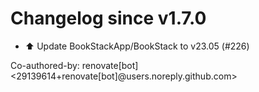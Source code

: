 # Changelog since v1.7.0
- ⬆️ Update BookStackApp/BookStack to v23.05 (#226)

Co-authored-by: renovate[bot] <29139614+renovate[bot]@users.noreply.github.com> 

